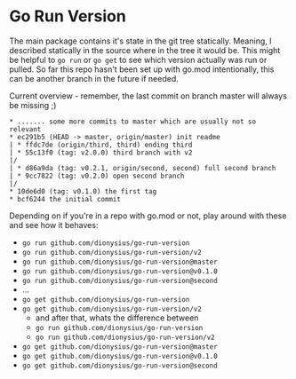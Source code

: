 # Go Run Version

The main package contains it's state in the git tree statically. Meaning, I described statically in the source where in the tree it would be. This might be helpful to `go run` or `go get` to see which version actually was run or pulled. So far this repo hasn't been set up with go.mod intentionally, this can be another branch in the future if needed.

Current overview - remember, the last commit on branch master will always be missing ;)

```git
* ....... some more commits to master which are usually not so relevant
* ec291b5 (HEAD -> master, origin/master) init readme
| * ffdc7de (origin/third, third) ending third
| * 55c13f0 (tag: v2.0.0) third branch with v2
|/  
| * d86a9da (tag: v0.2.1, origin/second, second) full second branch
| * 9cc7822 (tag: v0.2.0) open second branch
|/  
* 10de6d0 (tag: v0.1.0) the first tag
* bcf6244 the initial commit
```

Depending on if you're in a repo with go.mod or not, play around with these and see how it behaves:

- `go run github.com/dionysius/go-run-version`
- `go run github.com/dionysius/go-run-version/v2`
- `go run github.com/dionysius/go-run-version@master`
- `go run github.com/dionysius/go-run-version@v0.1.0`
- `go run github.com/dionysius/go-run-version@second`
- ...
- `go get github.com/dionysius/go-run-version`
- `go get github.com/dionysius/go-run-version/v2`
  - and after that, whats the difference between
  - `go run github.com/dionysius/go-run-version`
  - `go run github.com/dionysius/go-run-version/v2`
- `go get github.com/dionysius/go-run-version@master`
- `go get github.com/dionysius/go-run-version@v0.1.0`
- `go get github.com/dionysius/go-run-version@second`
